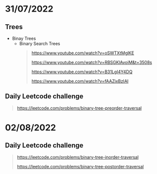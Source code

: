 # 31/07/2022
  ## Trees 
   - Binay Trees
     - Binary Search Trees
        > https://www.youtube.com/watch?v=oSWTXtMglKE
        > 
        > https://www.youtube.com/watch?v=RBSGKlAvoiM&t=3508s
        > 
        > https://www.youtube.com/watch?v=B31LgI4Y4DQ
        > 
        > https://www.youtube.com/watch?v=fAAZixBzIAI
  ## Daily Leetcode challenge
  > https://leetcode.com/problems/binary-tree-preorder-traversal


# 02/08/2022
   ## Daily Leetcode challenge
   > https://leetcode.com/problems/binary-tree-inorder-traversal
   > 
   > https://leetcode.com/problems/binary-tree-postorder-traversal
